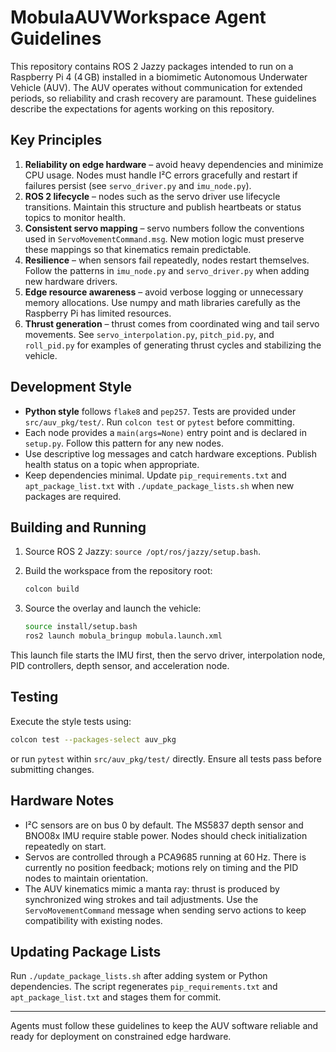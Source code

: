 # MobulaAUVWorkspace Agent Guidelines

This repository contains ROS 2 Jazzy packages intended to run on a Raspberry Pi 4
(4 GB) installed in a biomimetic Autonomous Underwater Vehicle (AUV).  The AUV
operates without communication for extended periods, so reliability and crash
recovery are paramount.  These guidelines describe the expectations for agents
working on this repository.

## Key Principles

1. **Reliability on edge hardware** – avoid heavy dependencies and minimize CPU
   usage.  Nodes must handle I²C errors gracefully and restart if failures
   persist (see `servo_driver.py` and `imu_node.py`).
2. **ROS 2 lifecycle** – nodes such as the servo driver use lifecycle
   transitions.  Maintain this structure and publish heartbeats or status topics
   to monitor health.
3. **Consistent servo mapping** – servo numbers follow the conventions used in
   `ServoMovementCommand.msg`.  New motion logic must preserve these mappings so
   that kinematics remain predictable.
4. **Resilience** – when sensors fail repeatedly, nodes restart themselves.
   Follow the patterns in `imu_node.py` and `servo_driver.py` when adding new
   hardware drivers.
5. **Edge resource awareness** – avoid verbose logging or unnecessary memory
   allocations.  Use numpy and math libraries carefully as the Raspberry Pi has
   limited resources.
6. **Thrust generation** – thrust comes from coordinated wing and tail servo
   movements.  See `servo_interpolation.py`, `pitch_pid.py`, and `roll_pid.py`
   for examples of generating thrust cycles and stabilizing the vehicle.

## Development Style

- **Python style** follows `flake8` and `pep257`.  Tests are provided under
  `src/auv_pkg/test/`.  Run `colcon test` or `pytest` before committing.
- Each node provides a `main(args=None)` entry point and is declared in
  `setup.py`.  Follow this pattern for any new nodes.
- Use descriptive log messages and catch hardware exceptions.  Publish health
  status on a topic when appropriate.
- Keep dependencies minimal.  Update `pip_requirements.txt` and
  `apt_package_list.txt` with `./update_package_lists.sh` when new packages are
  required.

## Building and Running

1. Source ROS 2 Jazzy: `source /opt/ros/jazzy/setup.bash`.
2. Build the workspace from the repository root:

   ```bash
   colcon build
   ```

3. Source the overlay and launch the vehicle:

   ```bash
   source install/setup.bash
   ros2 launch mobula_bringup mobula.launch.xml
   ```

This launch file starts the IMU first, then the servo driver, interpolation
node, PID controllers, depth sensor, and acceleration node.

## Testing

Execute the style tests using:

```bash
colcon test --packages-select auv_pkg
```

or run `pytest` within `src/auv_pkg/test/` directly.  Ensure all tests pass
before submitting changes.

## Hardware Notes

- I²C sensors are on bus 0 by default.  The MS5837 depth sensor and BNO08x IMU
  require stable power.  Nodes should check initialization repeatedly on start.
- Servos are controlled through a PCA9685 running at 60 Hz.  There is currently
  no position feedback; motions rely on timing and the PID nodes to maintain
  orientation.
- The AUV kinematics mimic a manta ray: thrust is produced by synchronized wing
  strokes and tail adjustments.  Use the `ServoMovementCommand` message when
  sending servo actions to keep compatibility with existing nodes.

## Updating Package Lists

Run `./update_package_lists.sh` after adding system or Python dependencies.  The
script regenerates `pip_requirements.txt` and `apt_package_list.txt` and stages
them for commit.

---
Agents must follow these guidelines to keep the AUV software reliable and ready
for deployment on constrained edge hardware.
